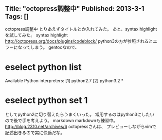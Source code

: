 Title: "octopress調整中"
Published: 2013-3-1
Tags: []
---

octopress調整中
とりあえずタイトルとか入れてみた。 あと、syntax highlightを試してみた。
syntax highlight
http://octopress.org/docs/plugins/codeblock/
python3の方が参照されるとエラーになってしまう。 gentooなので、
# eselect python list
Available Python interpreters:
[1]   python2.7
[2]   python3.2 *
# eselect python set 1

としてpython2に切り替えたらうまくいった。
常用するのはpython3にしたいので後で手を考えよう。
markdown
markdownも練習中。 http://blog.2310.net/archives/6
octopressさんは、 プレビューしながらvimで記述出きるので実に快適だな。
